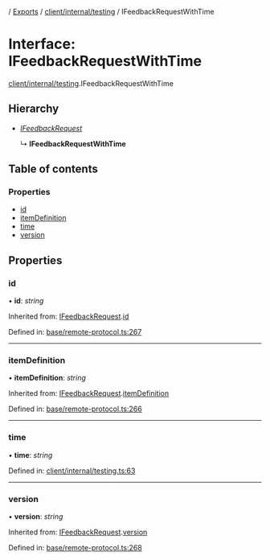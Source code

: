 [](../README.md) / [Exports](../modules.md) / [client/internal/testing](../modules/client_internal_testing.md) / IFeedbackRequestWithTime

# Interface: IFeedbackRequestWithTime

[client/internal/testing](../modules/client_internal_testing.md).IFeedbackRequestWithTime

## Hierarchy

* [*IFeedbackRequest*](base_remote_protocol.ifeedbackrequest.md)

  ↳ **IFeedbackRequestWithTime**

## Table of contents

### Properties

- [id](client_internal_testing.ifeedbackrequestwithtime.md#id)
- [itemDefinition](client_internal_testing.ifeedbackrequestwithtime.md#itemdefinition)
- [time](client_internal_testing.ifeedbackrequestwithtime.md#time)
- [version](client_internal_testing.ifeedbackrequestwithtime.md#version)

## Properties

### id

• **id**: *string*

Inherited from: [IFeedbackRequest](base_remote_protocol.ifeedbackrequest.md).[id](base_remote_protocol.ifeedbackrequest.md#id)

Defined in: [base/remote-protocol.ts:267](https://github.com/onzag/itemize/blob/0e9b128c/base/remote-protocol.ts#L267)

___

### itemDefinition

• **itemDefinition**: *string*

Inherited from: [IFeedbackRequest](base_remote_protocol.ifeedbackrequest.md).[itemDefinition](base_remote_protocol.ifeedbackrequest.md#itemdefinition)

Defined in: [base/remote-protocol.ts:266](https://github.com/onzag/itemize/blob/0e9b128c/base/remote-protocol.ts#L266)

___

### time

• **time**: *string*

Defined in: [client/internal/testing.ts:63](https://github.com/onzag/itemize/blob/0e9b128c/client/internal/testing.ts#L63)

___

### version

• **version**: *string*

Inherited from: [IFeedbackRequest](base_remote_protocol.ifeedbackrequest.md).[version](base_remote_protocol.ifeedbackrequest.md#version)

Defined in: [base/remote-protocol.ts:268](https://github.com/onzag/itemize/blob/0e9b128c/base/remote-protocol.ts#L268)
